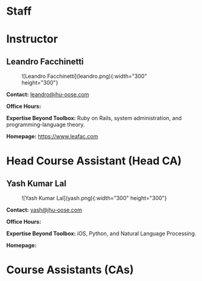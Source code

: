 Staff
=====

Instructor
==========

Leandro Facchinetti
-------------------

<figure markdown="1">
![Leandro Facchinetti](leandro.png){:width="300" height="300"}
</figure>

**Contact:** <leandro@jhu-oose.com>

**Office Hours:** <!-- TODO: -->

**Expertise Beyond Toolbox:** Ruby on Rails, system administration, and programming-language theory.

**Homepage:** <https://www.leafac.com>

Head Course Assistant (Head CA)
===============================

Yash Kumar Lal
--------------

<figure markdown="1">
![Yash Kumar Lal](yash.png){:width="300" height="300"}
</figure>

**Contact:** <yash@jhu-oose.com>

**Office Hours:** <!-- TODO: -->

**Expertise Beyond Toolbox:** iOS, Python, and Natural Language Processing.

**Homepage:** <!-- TODO: -->

Course Assistants (CAs)
=======================

<!-- TODO: -->
